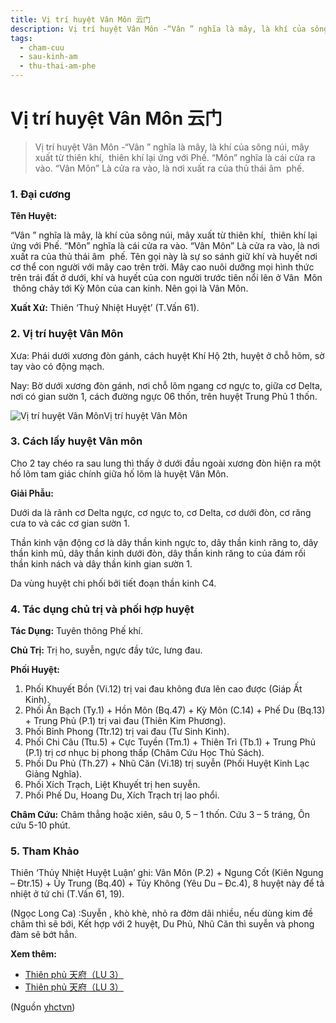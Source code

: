 ```yaml
---
title: Vị trí huyệt Vân Môn 云门
description: Vị trí huyệt Vân Môn -“Vân ” nghĩa là mây, là khí của sông núi, mây xuất từ thiên khí,  thiên khí lại ứng với Phế. “Môn” nghĩa là cái cửa ra vào. “Vân Môn” Là cửa ra vào, là nơi xuất ra của thủ thái âm  phế.
tags:
  - cham-cuu
  - sau-kinh-am
  - thu-thai-am-phe
---
```


# Vị trí huyệt Vân Môn 云门 

> Vị trí huyệt Vân Môn -“Vân ” nghĩa là mây, là khí của sông núi, mây xuất từ thiên khí,  thiên khí lại ứng với Phế. “Môn” nghĩa là cái cửa ra vào. “Vân Môn” Là cửa ra vào, là nơi xuất ra của thủ thái âm  phế.

### 1. Đại cương

**Tên Huyệt:**

“Vân ” nghĩa là mây, là khí của sông núi, mây xuất từ thiên khí,  thiên khí lại ứng với Phế. “Môn” nghĩa là cái cửa ra vào. “Vân Môn” Là cửa ra vào, là nơi xuất ra của thủ thái âm  phế. Tên gọi này là sự so sánh giữ khí và huyết nơi cơ thể con người với mây cao trên trời. Mây cao nuôi dưỡng mọi hình thức trên trái đất ở dưới, khí và huyết của con người trước tiên nổi lên ở Vân  Môn  thông chảy tới Kỳ Môn của can kinh. Nên gọi là Vân Môn.

**Xuất Xứ:** Thiên ‘Thuỷ Nhiệt Huyệt’ (T.Vấn 61).

### 2. Vị trí huyệt Vân Môn

Xưa: Phái dưới xương đòn gánh, cách huyệt Khí Hộ 2th, huyệt ở chỗ hõm, sờ tay vào có động mạch.

Nay: Bờ dưới xương đòn gánh, nơi chỗ lõm ngang cơ ngực to, giữa cơ Delta, nơi có gian sườn 1, cách đường ngực 06 thốn, trên huyệt Trung Phủ 1 thốn.

![Vị trí huyệt Vân Môn](/imgs/yhctvn/Huyet-van-mon-e1644825093191.jpg)Vị trí huyệt Vân Môn

### 3. Cách lấy huyệt Vân môn

Cho 2 tay chéo ra sau lung thì thấy ở dưới đầu ngoài xương đòn hiện ra một hố lõm tam giác chính giữa hố lõm là huyệt Vân Môn.

**Giải Phẫu:**

Dưới da là rãnh cơ Delta ngực, cơ ngực to, cơ Delta, cơ dưới đòn, cơ răng cưa to và các cơ gian sườn 1.

Thần kinh vận động cơ là dây thần kinh ngực to, dây thần kinh răng to, dây thần kinh mũ, dây thần kinh dưới đòn, dây thần kinh răng to của đám rối thần kinh nách và dây thần kinh gian sườn 1.

Da vùng huyệt chi phối bởi tiết đoạn thần kinh C4.

### 4. Tác dụng chủ trị và phối hợp huyệt

**Tác Dụng:** Tuyên thông Phế khí.

**Chủ Trị:** Trị ho, suyễn, ngực đầy tức, lưng đau.

**Phối Huyệt:**

1. Phối Khuyết Bồn (Vi.12) trị vai đau không đưa lên cao được (Giáp Ất Kinh).
2. Phối Ẩn Bạch (Ty.1) + Hồn Môn (Bq.47) + Kỳ Môn (C.14) + Phế Du (Bq.13) + Trung Phủ (P.1) trị vai đau (Thiên Kim Phương).
3. Phối Bỉnh Phong (Ttr.12) trị vai đau (Tư Sinh Kinh).
4. Phối Chi Câu (Ttu.5) + Cực Tuyền (Tm.1) + Thiên Trì (Tb.1) + Trung Phủ (P.1) trị cơ nhục bị phong thấp (Châm Cứu Học Thủ Sách).
5. Phối Du Phủ (Th.27) + Nhũ Căn (Vi.18) trị suyễn (Phối Huyệt Kinh Lạc Giảng Nghĩa).
6. Phối Xích Trạch, Liệt Khuyết trị hen suyễn.
7. Phối Phế Du, Hoang Du, Xích Trạch trị lao phổi.

**Châm Cứu:** Châm thẳng hoặc xiên, sâu 0, 5 – 1 thốn. Cứu 3 – 5 tráng, Ôn cứu 5-10 phút.

### 5. Tham Khảo

Thiên ‘Thủy Nhiệt Huyệt Luận’ ghi: Vân Môn (P.2) + Ngung Cốt (Kiên Ngung – Đtr.15) + Ủy Trung (Bq.40) + Tủy Không (Yêu Du – Đc.4), 8 huyệt này để tả nhiệt ở tứ chi (T.Vấn 61, 19).

(Ngọc Long Ca) :Suyễn , khò khè, nhỏ ra đờm dãi nhiều, nếu dùng kim đề châm thì sẽ bới, Kết hợp với 2 huyệt, Du Phủ, Nhũ Căn thì suyễn và phong đàm sẽ bớt hẳn.

**Xem thêm:**

* [Thiên phủ 天府（LU 3）](/yhctvn/huyet-thien-phu-%e5%a4%a9%e5%ba%9c/)
* [Thiên phủ 天府（LU 3）](/yhctvn/huyet-thien-phu-%e5%a4%a9%e5%ba%9c/)

(Nguồn <a href="https://yhctvn.com/huyet-van-mon-云门/" target="_blank">yhctvn</a>)

